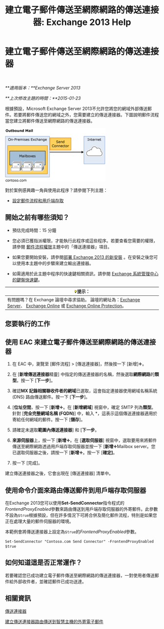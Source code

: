 ﻿---
title: '建立電子郵件傳送至網際網路的傳送連接器: Exchange 2013 Help'
TOCTitle: 建立電子郵件傳送至網際網路的傳送連接器
ms:assetid: 6deaefa8-1152-40d9-b1ba-9c19bdf8a928
ms:mtpsurl: https://technet.microsoft.com/zh-tw/library/JJ657457(v=EXCHG.150)
ms:contentKeyID: 50473449
ms.date: 05/21/2018
mtps_version: v=EXCHG.150
ms.translationtype: MT
---

# 建立電子郵件傳送至網際網路的傳送連接器

 

_**適用版本：**Exchange Server 2013_

_**上次修改主題的時間：**2015-01-23_

根據預設，Microsoft Exchange Server 2013不允許您將您的網域外部傳送郵件。若要將郵件傳送您的網域之外，您需要建立的傳送連接器。下圖說明郵件流程當您建立將郵件傳送至網際網路的傳送連接器。

![connector\_send\_onprem\_internet](images/JJ657457.e8963e4f-7dce-461f-bbcf-660278cefa35(EXCHG.150).gif "connector_send_onprem_internet")

對於案例感興趣一角與使用此程序？請參閱下列主題：

  - [設定郵件流程和用戶端存取](configure-mail-flow-and-client-access-exchange-2013-help.md)

## 開始之前有哪些須知？

  - 預估完成時間：15 分鐘

  - 您必須已獲指派權限，才能執行此程序或這些程序。若要查看您需要的權限，請參閱 [郵件流程權限](mail-flow-permissions-exchange-2013-help.md)主題中的「傳送連接器」項目。

  - 如果您要開始安裝，請參閱[部署 Exchange 2013 的新安裝](deploy-a-new-installation-of-exchange-2013-exchange-2013-help.md) 。在安裝之後您可以使用本主題中的步驟來建立輸出連接器。

  - 如需適用於此主題中程序的快速鍵相關資訊，請參閱 [Exchange 系統管理中心的鍵盤快速鍵](keyboard-shortcuts-in-the-exchange-admin-center-exchange-online-protection-help.md)。

<table>
<thead>
<tr class="header">
<th><img src="images/Bb124558.tip(EXCHG.150).gif" title="提示" alt="提示" />提示：</th>
</tr>
</thead>
<tbody>
<tr class="odd">
<td>有問題嗎？在 Exchange 論壇中尋求協助。 論壇的網址為：<a href="https://go.microsoft.com/fwlink/p/?linkid=60612">Exchange Server</a>、 <a href="https://go.microsoft.com/fwlink/p/?linkid=267542">Exchange Online</a> 或 <a href="https://go.microsoft.com/fwlink/p/?linkid=285351">Exchange Online Protection</a>。</td>
</tr>
</tbody>
</table>


## 您要執行的工作

## 使用 EAC 來建立電子郵件傳送至網際網路的傳送連接器

1.  在 EAC 中，瀏覽至 \[郵件流程\] \> \[傳送連接器\]，然後按一下 \[新增\]![加入圖示](images/JJ218640.c1e75329-d6d7-4073-a27d-498590bbb558(EXCHG.150).gif "加入圖示")。

2.  在 \[**新增傳送連接器**精靈\] 中指定的傳送連接器的名稱，然後選取**網際網路**的**類型**。按一下 \[**下一步**\]。

3.  確認**MX 記錄相關聯收件者的網域**已選取，這會指定連接器使用網域名稱系統 (DNS) 路由傳送郵件。按一下 \[**下一步**\]。

4.  \[**位址空間**，按一下 \[**新增**![加入圖示](images/JJ218640.c1e75329-d6d7-4073-a27d-498590bbb558(EXCHG.150).gif "加入圖示")。在 \[**新增網域**\] 視窗中，確定 SMTP 列為**類型**。針對 \[**完全完整網域名稱 (FQDN)**\] 中，輸入 \*，這表示這個傳送連接器適用於寄給任何網域的郵件。按一下 \[**儲存**\]。

5.  請確定未選取**範圍內傳送連接器**\] 和 \[**下一步**。

6.  **來源伺服器**上，按一下 \[**新增**![加入圖示](images/JJ218640.c1e75329-d6d7-4073-a27d-498590bbb558(EXCHG.150).gif "加入圖示")。在 \[**選取伺服器**\] 視窗中，選取要用來將郵件傳送至網際網路透過用戶端存取伺服器並按一下 \[**新增**![加入圖示](images/JJ218640.c1e75329-d6d7-4073-a27d-498590bbb558(EXCHG.150).gif "加入圖示")Mailbox server。您已選取伺服器之後，請按一下 \[**新增**![加入圖示](images/JJ218640.c1e75329-d6d7-4073-a27d-498590bbb558(EXCHG.150).gif "加入圖示")。按一下 \[**確定\]**。

7.  按一下 \[完成\]。

建立傳送連接器之後，它會出現在 \[傳送連接器\] 清單中。

## 使用命令介面來路由傳送郵件到用戶端存取伺服器

在Exchange 2013您可以使用**Set-SendConnector**指令程式的*FrontendProxyEnabled*參數來路由傳送到用戶端存取伺服器的外寄郵件。此參數不設為`$true`根據預設，但在許多情況下可將合併及簡化郵件流程，特別是如果您正在處理大量的郵件伺服器的環境。

本範例會將傳送連接器上設定為`$true`的*FrontendProxyEnabled*參數。

    Set-SendConnector "Contoso.com Send Connector" -FrontendProxyEnabled $true

## 如何知道這是否正常運作？

若要確認您已成功建立電子郵件傳送至網際網路的傳送連接器，一對使用者傳送郵件給外部收件者，並確認郵件已成功送達。

## 相關資訊

[傳送連接器](send-connectors-exchange-2013-help.md)

[建立傳送連接器路由傳送到智慧主機的外寄電子郵件](create-a-send-connector-to-route-outbound-email-through-a-smart-host-exchange-2013-help.md)

